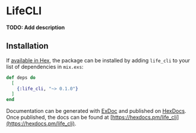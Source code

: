 # LifeCLI

**TODO: Add description**

## Installation

If [available in Hex](https://hex.pm/docs/publish), the package can be installed
by adding `life_cli` to your list of dependencies in `mix.exs`:

```elixir
def deps do
  [
    {:life_cli, "~> 0.1.0"}
  ]
end
```

Documentation can be generated with [ExDoc](https://github.com/elixir-lang/ex_doc)
and published on [HexDocs](https://hexdocs.pm). Once published, the docs can
be found at [https://hexdocs.pm/life_cli](https://hexdocs.pm/life_cli).

